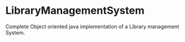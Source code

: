 # LibraryManagementSystem
Complete Object oriented java implementation of a Library management System.
